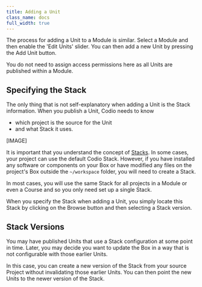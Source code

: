 ```yaml
---
title: Adding a Unit
class_name: docs
full_width: true
---
```


The process for adding a Unit to a Module is similar. Select a Module and then enable the 'Edit Units' slider. You can then add a new Unit by pressing the Add Unit button.

You do not need to assign access permissions here as all Units are published within a Module. 

## Specifying the Stack
The only thing that is not self-explanatory when adding a Unit is the Stack information. When you publish a Unit, Codio needs to know 

- which project is the source for the Unit
- and what Stack it uses.

[IMAGE]

It is important that you understand the concept of [Stacks](). In some cases, your project can use the default Codio Stack. However, if you have installed any software or components on your Box or have modified any files on the project's Box outside the `~/workspace` folder, you will need to create a Stack.

In most cases, you will use the same Stack for all projects in a Module or even a Course and so you only need set up a single Stack. 

When you specify the Stack when adding a Unit, you simply locate this Stack by clicking on the Browse button and then selecting a Stack version.

## Stack Versions
You may have published Units that use a Stack configuration at some point in time. Later, you may decide you want to update the Box in a way that is not configurable with those earlier Units. 

In this case, you can create a new version of the Stack from your source Project without invalidating those earlier Units. You can then point the new Units to the newer version of the Stack.

